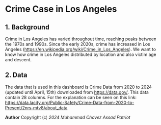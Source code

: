 # Crime Case in Los Angeles

## 1. Background

Crime in Los Angeles has varied throughout time, reaching peaks between the 1970s and 1990s. Since the early 2020s, crime has increased in Los Angeles (https://en.wikipedia.org/wiki/Crime_in_Los_Angeles). We want to know how crime in Los Angeles distributed by location and also victim age and descent.

## 2. Data

The data that is used in this dashboard is Crime Data from 2020 to 2024 (updated until April, 15th) downloaded from https://data.gov/. This data contain 28 columns. For the explanation can be seen on this link: https://data.lacity.org/Public-Safety/Crime-Data-from-2020-to-Present/2nrs-mtv8/about_data

**Author** Copyright (c) *2024 Muhammad Chavez Assad Patriot*
